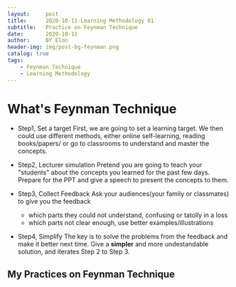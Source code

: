 ```yaml
---
layout:     post
title:      2020-10-11-Learning Methodology 01
subtitle:   Practice on Feynman Technique
date:       2020-10-11
author:     BY Elon
header-img: img/post-bg-feynman.png
catalog: true
tags:
    - Feynman Technique
    - Learning Methodology
---
```

# What's Feynman Technique
* Step1, Set a target
First, we are going to set a learning target. We then could use different methods, either online self-learning, reading books/papers/ or go to classrooms to understand and master the concepts.

* Step2, Lecturer simulation
Pretend you are going to teach your "students" about the concepts you learned for the past few days. Prepare for the PPT and give a speech  to present the concepts to them.

* Step3, Collect Feedback
Ask your audiences(your family or classmates) to give you the feedback
	+ which parts they could not understand, confusing or tatolly in a loss
	+ which parts not clear enough, use better examples/illustrations

* Step4, Simplify
The key is to solve the problems from the feedback and make it better next time. Give a **simpler** and more undestandable solution,  and iterates Step 2 to Step 3.

## My Practices on Feynman Technique